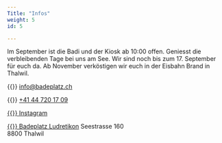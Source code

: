 ```yaml
---
Title: "Infos"
weight: 5
id: 5

---
```


Im September ist die Badi und der Kiosk ab 10:00 offen. Geniesst die verbleibenden Tage bei uns am See. Wir sind noch bis zum 17. September für euch da. Ab November verköstigen wir euch in der Eisbahn Brand in Thalwil.

{{<icon class="fa fa-envelope">}}&nbsp;[info@badeplatz.ch](mailto:info@badeplatz.ch)

{{<icon class="fa fa-phone">}}&nbsp;[+41 44 720 17 09 ](tel:+41447201709)


[{{<icon class="fa fa-instagram fa-2x">}} Instagram ](https://www.instagram.com/ludibadi/)

[{{<icon class="fa fa-map-marker">}} Badeplatz Ludretikon](https://goo.gl/maps/k4qhtM6hGMeGvVaS8)
Seestrasse 160  
8800 Thalwil





